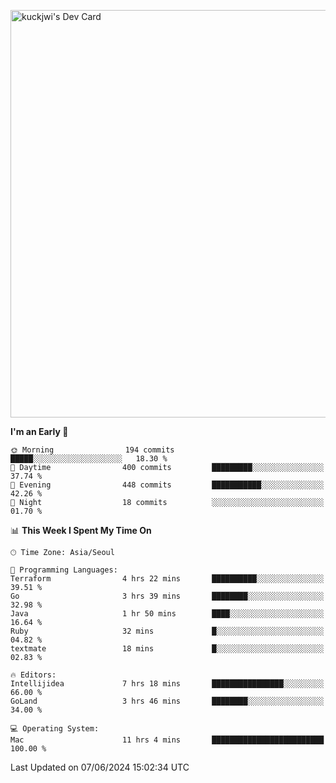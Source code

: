 <a href="https://app.daily.dev/kuckhwancho"><img src="https://api.daily.dev/devcards/v2/efef39c8028947428b3c0b486b9cd9b6.png?r=iz2&type=wide" width="652" alt="kuckjwi's Dev Card"/></a>

<!--START_SECTION:waka-->
**I'm an Early 🐤** 

```text
🌞 Morning                194 commits         █████░░░░░░░░░░░░░░░░░░░░   18.30 % 
🌆 Daytime                400 commits         █████████░░░░░░░░░░░░░░░░   37.74 % 
🌃 Evening                448 commits         ███████████░░░░░░░░░░░░░░   42.26 % 
🌙 Night                  18 commits          ░░░░░░░░░░░░░░░░░░░░░░░░░   01.70 % 
```


📊 **This Week I Spent My Time On** 

```text
🕑︎ Time Zone: Asia/Seoul

💬 Programming Languages: 
Terraform                4 hrs 22 mins       ██████████░░░░░░░░░░░░░░░   39.51 % 
Go                       3 hrs 39 mins       ████████░░░░░░░░░░░░░░░░░   32.98 % 
Java                     1 hr 50 mins        ████░░░░░░░░░░░░░░░░░░░░░   16.64 % 
Ruby                     32 mins             █░░░░░░░░░░░░░░░░░░░░░░░░   04.82 % 
textmate                 18 mins             █░░░░░░░░░░░░░░░░░░░░░░░░   02.83 % 

🔥 Editors: 
Intellijidea             7 hrs 18 mins       ████████████████░░░░░░░░░   66.00 % 
GoLand                   3 hrs 46 mins       ████████░░░░░░░░░░░░░░░░░   34.00 % 

💻 Operating System: 
Mac                      11 hrs 4 mins       █████████████████████████   100.00 % 
```


 Last Updated on 07/06/2024 15:02:34 UTC
<!--END_SECTION:waka-->
